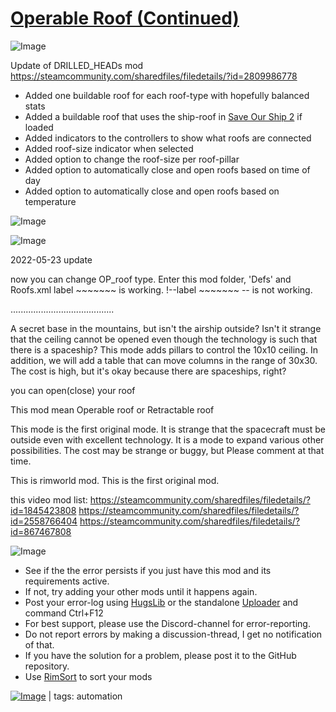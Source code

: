 # [Operable Roof (Continued)](https://steamcommunity.com/sharedfiles/filedetails/?id=2896531741)

![Image](https://i.imgur.com/buuPQel.png)

Update of DRILLED_HEADs mod
https://steamcommunity.com/sharedfiles/filedetails/?id=2809986778

- Added one buildable roof for each roof-type with hopefully balanced stats
- Added a buildable roof that uses the ship-roof in [Save Our Ship 2](https://steamcommunity.com/workshop/filedetails/?id=1909914131) if loaded
- Added indicators to the controllers to show what roofs are connected
- Added roof-size indicator when selected
- Added option to change the roof-size per roof-pillar
- Added option to automatically close and open roofs based on time of day
- Added option to automatically close and open roofs based on temperature

![Image](https://i.imgur.com/pufA0kM.png)
	
![Image](https://i.imgur.com/Z4GOv8H.png)

2022-05-23 update

now you can change OP_roof type. 
Enter this mod folder, 'Defs' and Roofs.xml 
label ~~~~~~~    is working.
!--label ~~~~~~~       -- is not working.

.........................................

A secret base in the mountains, but isn't the airship outside?
Isn't it strange that the ceiling cannot be opened even though the technology is such that there is a spaceship?
This mode adds pillars to control the 10x10 ceiling.
In addition, we will add a table that can move columns in the range of 30x30.
The cost is high, but it's okay because there are spaceships, right?

you can open(close) your roof

This mod mean Operable roof or Retractable roof

This mode is the first original mode.
It is strange that the spacecraft must be outside even with excellent technology.
It is a mode to expand various other possibilities.
The cost may be strange or buggy, but
Please comment at that time.

This is rimworld mod.
This is the first original mod.

this video mod list:
https://steamcommunity.com/sharedfiles/filedetails/?id=1845423808
https://steamcommunity.com/sharedfiles/filedetails/?id=2558766404
https://steamcommunity.com/sharedfiles/filedetails/?id=867467808

	
![Image](https://i.imgur.com/PwoNOj4.png)



-  See if the the error persists if you just have this mod and its requirements active.
-  If not, try adding your other mods until it happens again.
-  Post your error-log using [HugsLib](https://steamcommunity.com/workshop/filedetails/?id=818773962) or the standalone [Uploader](https://steamcommunity.com/sharedfiles/filedetails/?id=2873415404) and command Ctrl+F12
-  For best support, please use the Discord-channel for error-reporting.
-  Do not report errors by making a discussion-thread, I get no notification of that.
-  If you have the solution for a problem, please post it to the GitHub repository.
-  Use [RimSort](https://github.com/RimSort/RimSort/releases/latest) to sort your mods

 

[![Image](https://img.shields.io/github/v/release/emipa606/OperableRoof?label=latest%20version&style=plastic&color=9f1111&labelColor=black)](https://steamcommunity.com/sharedfiles/filedetails/changelog/2896531741) | tags:  automation
